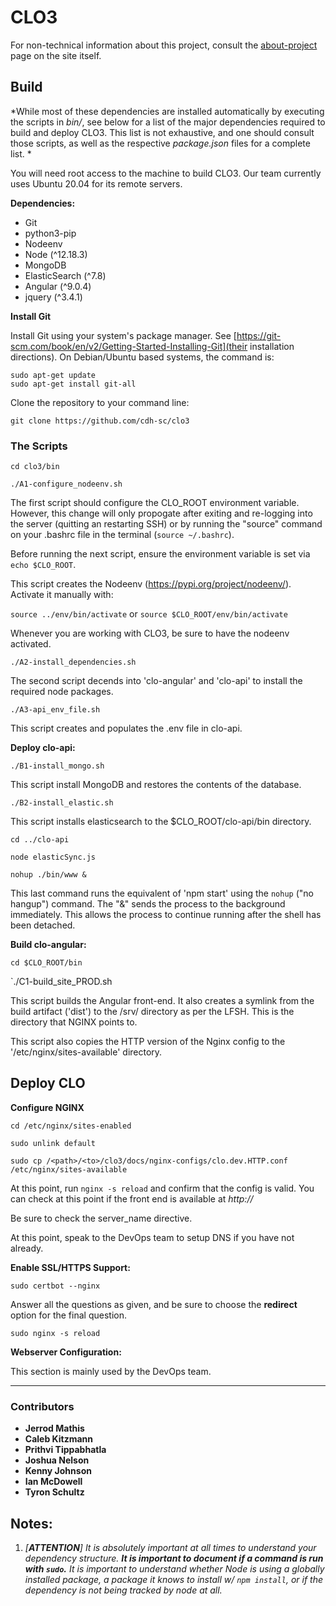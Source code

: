 # CLO3 

For non-technical information about this project, consult the [about-project](https://clo.cdhsc.org/about-project) page on the site itself. 

## Build

*While most of these dependencies are installed automatically by executing the scripts in *bin/*, see below for a list of the major dependencies required to build and deploy CLO3. This list is not exhaustive, and one should consult those scripts, as well as the respective *package.json* files for a complete list. 
*

You will need root access to the machine to build CLO3. Our team currently uses Ubuntu 20.04 for its remote servers. 

**Dependencies:**

- Git
- python3-pip
- Nodeenv
- Node (^12.18.3)
- MongoDB
- ElasticSearch (^7.8)
- Angular (^9.0.4)
- jquery (^3.4.1)


**Install Git**

Install Git using your system's package manager. See [https://git-scm.com/book/en/v2/Getting-Started-Installing-Git](their installation directions). On Debian/Ubuntu based systems, the command is: 

`sudo apt-get update`  
`sudo apt-get install git-all`

Clone the repository to your command line:

`git clone https://github.com/cdh-sc/clo3`


### The Scripts

`cd clo3/bin`

`./A1-configure_nodeenv.sh`

The first script should configure the CLO_ROOT environment variable. However, this change will only propogate after exiting and re-logging into the server (quitting an restarting SSH) or by running the "source" command on your .bashrc file in the terminal (`source ~/.bashrc`). 

Before running the next script, ensure the environment variable is set via `echo $CLO_ROOT`. 

This script creates the Nodeenv (https://pypi.org/project/nodeenv/). Activate it manually with: 

`source ../env/bin/activate` or `source $CLO_ROOT/env/bin/activate`  

Whenever you are working with CLO3, be sure to have the nodeenv activated.

`./A2-install_dependencies.sh`

The second script decends into 'clo-angular' and 'clo-api' to install the required node packages. 

`./A3-api_env_file.sh`

This script creates and populates the .env file in clo-api.


**Deploy clo-api:**


`./B1-install_mongo.sh` 

This script install MongoDB and restores the contents of the database. 

`./B2-install_elastic.sh`

This script installs elasticsearch to the $CLO_ROOT/clo-api/bin directory. 

`cd ../clo-api`

`node elasticSync.js`

`nohup ./bin/www &`

This last command runs the equivalent of 'npm start' using the `nohup` ("no hangup") command. The "&" sends the process to the background immediately. This allows the process to continue running after the shell has been detached. 

**Build clo-angular:**

`cd $CLO_ROOT/bin`

`./C1-build_site_PROD.sh

This script builds the Angular front-end. It also creates a symlink from the build artifact ('dist') to the /srv/ directory as per the LFSH. This is the directory that NGINX points to. 

This script also copies the HTTP version of the Nginx config to the '/etc/nginx/sites-available' directory. 




## Deploy CLO

**Configure NGINX**

`cd /etc/nginx/sites-enabled`

`sudo unlink default`

`sudo cp /<path>/<to>/clo3/docs/nginx-configs/clo.dev.HTTP.conf /etc/nginx/sites-available`

At this point, run `nginx -s reload` and confirm that the config is valid. You can check at this point if the front end is available at *http://<ip-address>*

Be sure to check the server_name directive.

At this point, speak to the DevOps team to setup DNS if you have not already. 

**Enable SSL/HTTPS Support:**

`sudo certbot --nginx`

Answer all the questions as given, and be sure to choose the **redirect** option for the final question. 

`sudo nginx -s reload`

**Webserver Configuration:**

This section is mainly used by the DevOps team. 






 
---

### Contributors
* **Jerrod Mathis**
* **Caleb Kitzmann**
* **Prithvi Tippabhatla**
* **Joshua Nelson**
* **Kenny Johnson**
* **Ian McDowell**
* **Tyron Schultz**



## Notes:

1. *[**ATTENTION**] It is absolutely important at all times to understand your dependency structure. **It is important to document if a command is run with `sudo`.** It is important to understand whether Node is using a globally installed package, a package it knows to install w/ `npm install`, or if the dependency is not being tracked by node at all.* 



